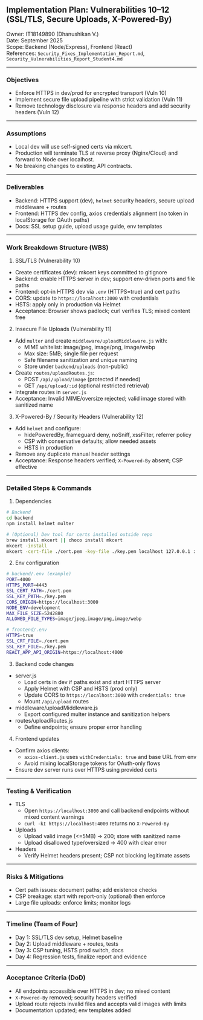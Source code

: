 ## Implementation Plan: Vulnerabilities 10–12 (SSL/TLS, Secure Uploads, X-Powered-By)

Owner: IT18149890 (Dhanushikan V.)  
Date: September 2025  
Scope: Backend (Node/Express), Frontend (React)  
References: `Security_Fixes_Implementation_Report.md`, `Security_Vulnerabilities_Report_Student4.md`

---

### Objectives
- Enforce HTTPS in dev/prod for encrypted transport (Vuln 10)
- Implement secure file upload pipeline with strict validation (Vuln 11)
- Remove technology disclosure via response headers and add security headers (Vuln 12)

---

### Assumptions
- Local dev will use self-signed certs via mkcert.
- Production will terminate TLS at reverse proxy (Nginx/Cloud) and forward to Node over localhost.
- No breaking changes to existing API contracts.

---

### Deliverables
- Backend: HTTPS support (dev), `helmet` security headers, secure upload middleware + routes
- Frontend: HTTPS dev config, axios credentials alignment (no token in localStorage for OAuth paths)
- Docs: SSL setup guide, upload usage guide, env templates

---

### Work Breakdown Structure (WBS)

1) SSL/TLS (Vulnerability 10)
- Create certificates (dev): mkcert keys committed to gitignore
- Backend: enable HTTPS server in dev; support env-driven ports and file paths
- Frontend: opt-in HTTPS dev via `.env` (HTTPS=true) and cert paths
- CORS: update to `https://localhost:3000` with credentials
- HSTS: apply only in production via Helmet
- Acceptance: Browser shows padlock; curl verifies TLS; mixed content free

2) Insecure File Uploads (Vulnerability 11)
- Add `multer` and create `middleware/uploadMiddleware.js` with:
  - MIME whitelist: image/jpeg, image/png, image/webp
  - Max size: 5MB; single file per request
  - Safe filename sanitization and unique naming
  - Store under `backend/uploads` (non-public)
- Create `routes/uploadRoutes.js`:
  - POST `/api/upload/image` (protected if needed)
  - GET `/api/upload/:id` (optional restricted retrieval)
- Integrate routes in `server.js`
- Acceptance: Invalid MIME/oversize rejected; valid image stored with sanitized name

3) X-Powered-By / Security Headers (Vulnerability 12)
- Add `helmet` and configure:
  - hidePoweredBy, frameguard deny, noSniff, xssFilter, referrer policy
  - CSP with conservative defaults; allow needed assets
  - HSTS in production
- Remove any duplicate manual header settings
- Acceptance: Response headers verified; `X-Powered-By` absent; CSP effective

---

### Detailed Steps & Commands

1. Dependencies
```bash
# Backend
cd backend
npm install helmet multer

# (Optional) Dev tool for certs installed outside repo
brew install mkcert || choco install mkcert
mkcert -install
mkcert -cert-file ./cert.pem -key-file ./key.pem localhost 127.0.0.1 ::1
```

2. Env configuration
```bash
# backend/.env (example)
PORT=4000
HTTPS_PORT=4443
SSL_CERT_PATH=./cert.pem
SSL_KEY_PATH=./key.pem
CORS_ORIGIN=https://localhost:3000
NODE_ENV=development
MAX_FILE_SIZE=5242880
ALLOWED_FILE_TYPES=image/jpeg,image/png,image/webp

# frontend/.env
HTTPS=true
SSL_CRT_FILE=./cert.pem
SSL_KEY_FILE=./key.pem
REACT_APP_API_ORIGIN=https://localhost:4000
```

3. Backend code changes
- server.js
  - Load certs in dev if paths exist and start HTTPS server
  - Apply Helmet with CSP and HSTS (prod only)
  - Update CORS to `https://localhost:3000` with `credentials: true`
  - Mount `/api/upload` routes
- middleware/uploadMiddleware.js
  - Export configured multer instance and sanitization helpers
- routes/uploadRoutes.js
  - Define endpoints; ensure proper error handling

4. Frontend updates
- Confirm axios clients:
  - `axios-client.js` uses `withCredentials: true` and base URL from env
  - Avoid mixing localStorage tokens for OAuth-only flows
- Ensure dev server runs over HTTPS using provided certs

---

### Testing & Verification
- TLS
  - Open `https://localhost:3000` and call backend endpoints without mixed content warnings
  - `curl -kI https://localhost:4000` returns no `X-Powered-By`
- Uploads
  - Upload valid image (<=5MB) → 200; store with sanitized name
  - Upload disallowed type/oversized → 400 with clear error
- Headers
  - Verify Helmet headers present; CSP not blocking legitimate assets

---

### Risks & Mitigations
- Cert path issues: document paths; add existence checks
- CSP breakage: start with report-only (optional) then enforce
- Large file uploads: enforce limits; monitor logs

---

### Timeline (Team of Four)
- Day 1: SSL/TLS dev setup, Helmet baseline
- Day 2: Upload middleware + routes, tests
- Day 3: CSP tuning, HSTS prod switch, docs
- Day 4: Regression tests, finalize report and evidence

---

### Acceptance Criteria (DoD)
- All endpoints accessible over HTTPS in dev; no mixed content
- `X-Powered-By` removed; security headers verified
- Upload route rejects invalid files and accepts valid images with limits
- Documentation updated; env templates added
